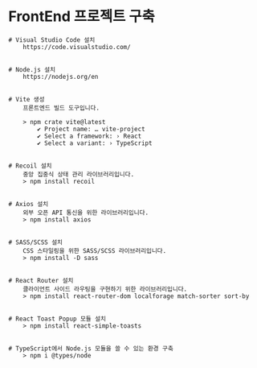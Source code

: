 # FrontEnd 프로젝트 구축

    # Visual Studio Code 설치
        https://code.visualstudio.com/


    # Node.js 설치
        https://nodejs.org/en


    # Vite 생성
        프론트엔드 빌드 도구입니다.

        > npm crate vite@latest
            ✔ Project name: … vite-project
            ✔ Select a framework: › React
            ✔ Select a variant: › TypeScript
    

    # Recoil 설치
        중앙 집중식 상태 관리 라이브러리입니다.
        > npm install recoil


    # Axios 설치
        외부 오픈 API 통신을 위한 라이브러리입니다.
        > npm install axios


    # SASS/SCSS 설치
        CSS 스타일링을 위한 SASS/SCSS 라이브러리입니다.
        > npm install -D sass


    # React Router 설치
        클라이언트 사이드 라우팅을 구현하기 위한 라이브러리입니다.
        > npm install react-router-dom localforage match-sorter sort-by


    # React Toast Popup 모듈 설치
        > npm install react-simple-toasts


    # TypeScript에서 Node.js 모듈을 쓸 수 있는 환경 구축 
        > npm i @types/node
        